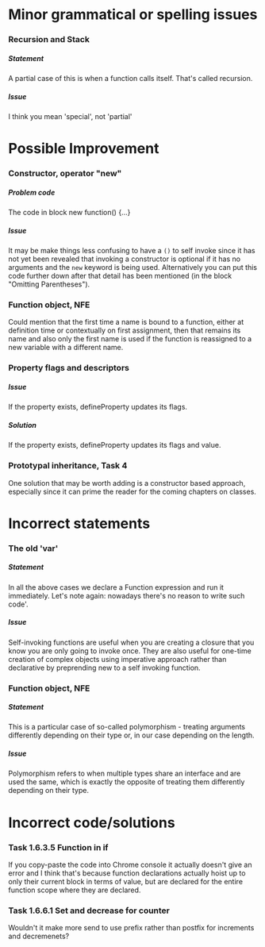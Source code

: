 # Minor grammatical or spelling issues

### Recursion and Stack
##### Statement
A partial case of this is when a function calls itself. That's called recursion.
##### Issue
I think you mean 'special', not 'partial'


# Possible Improvement

### Constructor, operator "new"
##### Problem code
The code in block new function() {...}
##### Issue
It may be make things less confusing to have a `()` to self invoke since it has
not yet been revealed that invoking a constructor is optional if it has no 
arguments and the `new` keyword is being used. Alternatively you can put this 
code further down after that detail has been mentioned (in the block "Omitting
Parentheses").

### Function object, NFE
Could mention that the first time a name is bound to a function, either at
definition time or contextually on first assignment, then that remains its name
and also only the first name is used if the function is reassigned to a new
variable with a different name.

### Property flags and descriptors
##### Issue
If the property exists, defineProperty updates its flags.
##### Solution
If the property exists, defineProperty updates its flags and value.

### Prototypal inheritance, Task 4
One solution that may be worth adding is a constructor based approach,
especially since it can prime the reader for the coming chapters on classes.


# Incorrect statements

### The old 'var'
##### Statement
In all the above cases we declare a Function expression and run it immediately.
Let's note again: nowadays there's no reason to write such code'.
##### Issue
Self-invoking functions are useful when you are creating a closure that you know
you are only going to invoke once. They are also useful for one-time creation
of complex objects using imperative approach rather than declarative by
preprending new to a self invoking function.

### Function object, NFE
##### Statement
This is a particular case of so-called polymorphism - treating arguments
differently depending on their type or, in our case depending on the length.
##### Issue
Polymorphism refers to when multiple types share an interface and are used the
same, which is exactly the opposite of treating them differently depending on
their type.


# Incorrect code/solutions

### Task 1.6.3.5 Function in if
If you copy-paste the code into Chrome console it actually doesn't give an
error and I think that's because function declarations actually hoist up to only
their current block in terms of value, but are declared for the entire function
scope where they are declared.

### Task 1.6.6.1 Set and decrease for counter
Wouldn't it make more send to use prefix rather than postfix for increments and
decremenets?

